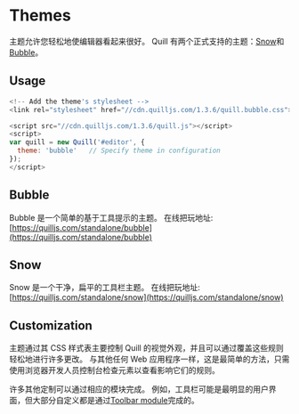 # Themes

主题允许您轻松地使编辑器看起来很好。 Quill 有两个正式支持的主题：[Snow](https://quilljs.com/docs/themes/#snow)和[Bubble](https://quilljs.com/docs/themes/#bubble)。

## Usage

```javascript
<!-- Add the theme's stylesheet -->
<link rel="stylesheet" href="//cdn.quilljs.com/1.3.6/quill.bubble.css">

<script src="//cdn.quilljs.com/1.3.6/quill.js"></script>
<script>
var quill = new Quill('#editor', {
  theme: 'bubble'   // Specify theme in configuration
});
</script>
```

## Bubble

Bubble 是一个简单的基于工具提示的主题。
在线把玩地址:[https://quilljs.com/standalone/bubble](https://quilljs.com/standalone/bubble)

## Snow

Snow 是一个干净，扁平的工具栏主题。
在线把玩地址:[https://quilljs.com/standalone/snow](https://quilljs.com/standalone/snow)

## Customization

主题通过其 CSS 样式表主要控制 Quill 的视觉外观，并且可以通过覆盖这些规则轻松地进行许多更改。 与其他任何 Web 应用程序一样，这是最简单的方法，只需使用浏览器开发人员控制台检查元素以查看影响它们的规则。

许多其他定制可以通过相应的模块完成。 例如，工具栏可能是最明显的用户界面，但大部分自定义都是通过[Toolbar module](/docs/quill-translate/Documentation/MODULES/1.%20toolbar)完成的。
